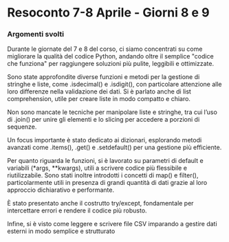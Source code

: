 <h1 align="left"> Resoconto 7-8 Aprile - Giorni 8 e 9 </h1>

###

<h3 align="left"> Argomenti svolti</h3>
<p align="left"> 
Durante le giornate del 7 e 8 del corso, ci siamo concentrati su come migliorare la qualità del codice Python, andando oltre il semplice "codice che funziona" per raggiungere soluzioni più pulite, leggibili e ottimizzate.

Sono state approfondite diverse funzioni e metodi per la gestione di stringhe e liste, come .isdecimal() e .isdigit(), con particolare attenzione alle loro differenze nella validazione dei dati. Si è parlato anche di list comprehension, utile per creare liste in modo compatto e chiaro.

Non sono mancate le tecniche per manipolare liste e stringhe, tra cui l’uso di .join() per unire gli elementi e lo slicing per accedere a porzioni di sequenze.

Un focus importante è stato dedicato ai dizionari, esplorando metodi avanzati come .items(), .get() e .setdefault() per una gestione più efficiente.

Per quanto riguarda le funzioni, si è lavorato su parametri di default e variabili (*args, **kwargs), utili a scrivere codice più flessibile e riutilizzabile. Sono stati inoltre introdotti i concetti di map() e filter(), particolarmente utili in presenza di grandi quantità di dati grazie al loro approccio dichiarativo e performante.

È stato presentato anche il costrutto try/except, fondamentale per intercettare errori e rendere il codice più robusto.

Infine, si è visto come leggere e scrivere file CSV imparando a gestire dati esterni in modo semplice e strutturato
</p>
